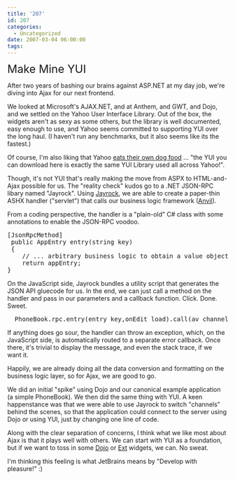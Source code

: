 ```yaml
---
title: '207'
id: 207
categories:
  - Uncategorized
date: 2007-03-04 06:00:00
tags:
---
```


<span style="font-size:180%;">Make Mine YUI</span>

After two years of bashing our brains against ASP.NET at my day job, we're diving into Ajax for our next frontend. 

We looked at Microsoft's AJAX.NET, and at Anthem, and GWT, and Dojo, and we settled on the Yahoo User Interface Library. Out of the box, the widgets aren't as sexy as some others, but the library is well documented, easy enough to use, and Yahoo seems committed to supporting YUI over the long haul. (I haven't run any benchmarks, but it also seems like its the fastest.) 

Of course, I'm also liking that Yahoo [eats their own dog food](http://yuiblog.com/blog/2007/02/20/yui-220-released/) ... "the YUI you can download here is exactly the same YUI Library used all across Yahoo!".

Though, it's not YUI that's really making the move from ASPX to HTML-and-Ajax possible for us. The "reality check" kudos go to a .NET JSON-RPC libary named "Jayrock". Using [Jayrock](http://jayrock.berlios.de/), we are able to create a paper-thin ASHX handler ("servlet") that calls our business logic framework ([Anvil](http://code.google.com/p/anvil/)). 

From a coding  perspective, the handler is a "plain-old" C# class with some annotations to enable the JSON-RPC voodoo.

<pre>[JsonRpcMethod]
 public AppEntry entry(string key)
 {
    // ... arbitrary business logic to obtain a value object (JavaBean)
    return appEntry;
}</pre>

On the JavaScript side, Jayrock bundles a utility script that generates the JSON API gluecode for us. In the end, we can just call a method on the handler and pass in our parameters and a callback function. Click. Done. Sweet.

<pre>  PhoneBook.rpc.entry(entry_key,onEdit_load).call(av_channel);
</pre>

If anything does go sour, the handler can throw an exception, which, on the JavaScript side, is automatically routed to a separate error callback. Once there, it's trivial to display the message, and even the stack trace, if we want it. 

Happily, we are already doing all the data conversion and formatting on the business logic layer, so for Ajax, we are good to go.

We did an initial "spike" using Dojo and our canonical example application (a simple PhoneBook). We then did the same thing with YUI. A keen happenstance was that we were able to use Jayrock to switch "channels" behind the scenes, so that the application could connect to the server using Dojo or using YUI, just by changing one line of code. 

Along with the clear separation of concerns, I think what we like most about Ajax is that it plays well with others. We can start with YUI as a foundation, but if we want to toss in some [Dojo](http://dojotoolkit.org/) or [Ext](http://www.yui-ext.com/deploy/yui-ext/docs/) widgets, we can. No sweat.

I'm thinking this feeling is what JetBrains means by "Develop with pleasure!" :)